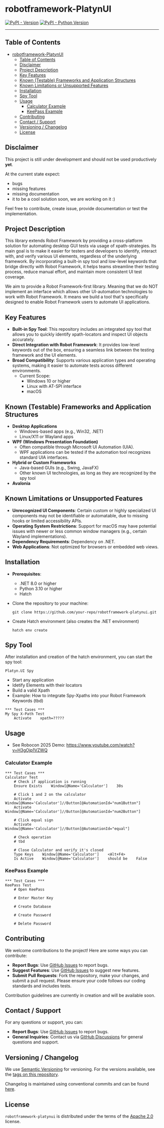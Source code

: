 <!--
SPDX-FileCopyrightText: 2024 Daniel Biehl <daniel.biehl@imbus.de>

SPDX-License-Identifier: Apache-2.0
-->

# robotframework-PlatynUI

[![PyPI - Version](https://img.shields.io/pypi/v/robotframework-platynui.svg)](https://pypi.org/project/robotframework-platynui)
[![PyPI - Python Version](https://img.shields.io/pypi/pyversions/robotframework-platynui.svg)](https://pypi.org/project/robotframework-platynui)

-----

## Table of Contents

- [robotframework-PlatynUI](#robotframework-platynui)
  - [Table of Contents](#table-of-contents)
  - [Disclaimer](#disclaimer)
  - [Project Description](#project-description)
  - [Key Features](#key-features)
  - [Known (Testable) Frameworks and Application Structures](#known-testable-frameworks-and-application-structures)
  - [Known Limitations or Unsupported Features](#known-limitations-or-unsupported-features)
  - [Installation](#installation)
  - [Spy Tool](#spy-tool)
  - [Usage](#usage)
    - [Calculator Example](#calculator-example)
    - [KeePass Example](#keepass-example)
  - [Contributing](#contributing)
  - [Contact / Support](#contact--support)
  - [Versioning / Changelog](#versioning--changelog)
  - [License](#license)

## Disclaimer

This project is still under development and should not be used productively **yet**.

At the current state expect:

- bugs
- missing features
- missing documentation
- it to be a cool solution soon, we are working on it :)

Feel free to contribute, create issue, provide documentation or test the implementation.

## Project Description

This library extends Robot Framework by providing a cross-platform solution for automating desktop GUI tests via usage of xpath-strategies. Its main goal is to make it easier for testers and developers to identify, interact with, and verify various UI elements, regardless of the underlying framework. By incorporating a built-in spy tool and low-level keywords that bridge directly with Robot Framework, it helps teams streamline their testing process, reduce manual effort, and maintain more consistent UI test coverage.

We aim to provide a Robot Framework-first library. Meaning that we do NOT implement an interface which allows other UI-automation technologies to work with Robot Framework. It means we build a tool that's specifically designed to enable Robot Framework users to automate UI applications.

## Key Features

- **Built-in Spy Tool**: This repository includes an integrated spy tool that allows you to quickly identify xpath-locators and inspect UI objects accurately.
- **Direct Integration with Robot Framework**: It provides low-level keywords out of the box, ensuring a seamless link between the testing framework and the UI elements.
- **Broad Compatibility**: Supports various application types and operating systems, making it easier to automate tests across different environments.
  - Current Scope:
    - Windows 10 or higher
    - Linux with AT-SPI interface
    - macOS

## Known (Testable) Frameworks and Application Structures

- **Desktop Applications**
  - Windows-based apps (e.g., Win32, .NET)
  - Linux/X11 or Wayland apps
- **WPF (Windows Presentation Foundation)**
  - Often compatible through Microsoft UI Automation (UIA).
  - WPF applications can be tested if the automation tool recognizes standard UIA interfaces.
- **Hybrid or Custom Frameworks**
  - Java-based GUIs (e.g., Swing, JavaFX)
  - Other known UI technologies, as long as they are recognized by the spy tool
- **Avalonia**

## Known Limitations or Unsupported Features

- **Unrecognized UI Components**: Certain custom or highly specialized UI components may not be identifiable or automatable, due to missing hooks or limited accessibility APIs.
- **Operating System Restrictions**: Support for macOS may have potential issues with newer or less common window managers (e.g., certain Wayland implementations).
- **Dependency Requirements**: Dependency on .NET.
- **Web Applications**: Not optimized for browsers or embedded web views.

## Installation

- **Prerequisites**:
  - .NET 8.0 or higher
  - Python 3.10 or higher
  - Hatch

- Clone the repository to your machine:

  ```console
  git clone https://github.com/your-repo/robotframework-platynui.git
  ```

- Create Hatch environment (also creates the .NET environment)

    ```console
    hatch env create
    ```

## Spy Tool

After installation and creation of the hatch environment, you can start the spy tool:

```console
Platyn.UI Spy
```

- Start any application
- Idetify Elements with their locators
- Build a valid Xpath
- Example: How to integrate Spy-Xpaths into your Robot Framework Keywords (tbd)

```robot
*** Test Cases ***
My Spy X-Path Test
    Activate    xpath=?????
```

## Usage

- See Robocon 2025 Demo: <https://www.youtube.com/watch?v=H3gOjp1VZWQ>

### Calculator Example

```robot
*** Test Cases ***
Calculator Test
    # Check if application is running
    Ensure Exists    Window[@Name='Calculator']    30s

    # Click 1 and 2 on the calculator
    Activate    Window[@Name='Calculator']//Button[@AutomationId="num1Button"]
    Activate    Window[@Name='Calculator']//Button[@AutomationId="num2Button"]

    # Click equal sign
    Activate    Window[@Name='Calculator']//Button[@AutomationId="equal"]

    # Check operation
    # tbd

    # Close Calculator and verify it's closed
    Type Keys    Window[@Name='Calculator']    <Alt+F4>
    Is Active    Window[@Name='Calculator']    should be    False
```

### KeePass Example

```robot
*** Test Cases ***
KeePass Test
    # Open KeePass

    # Enter Master Key

    # Create Database

    # Create Password

    # Delete Password
```

## Contributing

We welcome contributions to the project! Here are some ways you can contribute:

- **Report Bugs**: Use [GitHub Issues](https://github.com/imbus/robotframework-PlatynUI/issues) to report bugs.
- **Suggest Features**: Use [GitHub Issues](https://github.com/imbus/robotframework-PlatynUI/issues) to suggest new features.
- **Submit Pull Requests**: Fork the repository, make your changes, and submit a pull request. Please ensure your code follows our coding standards and includes tests.

Contribution guidelines are currently in creation and will be available soon.

## Contact / Support

For any questions or support, you can:

- **Report Bugs**: Use [GitHub Issues](https://github.com/imbus/robotframework-PlatynUI/issues) to report bugs.
- **General Inquiries**: Contact us via [GitHub Discussions](https://github.com/imbus/robotframework-PlatynUI/discussions) for general questions and support.

## Versioning / Changelog

We use [Semantic Versioning](https://semver.org/) for versioning. For the versions available, see the [tags on this repository](https://github.com/robotframework-PlatynUI/tags).

Changelog is maintained using conventional commits and can be found [here](https://github.com/robotframework-PlatynUI/CHANGELOG.md).

## License

`robotframework-platynui` is distributed under the terms of the [Apache 2.0](https://spdx.org/licenses/Apache-2.0.html) license.
